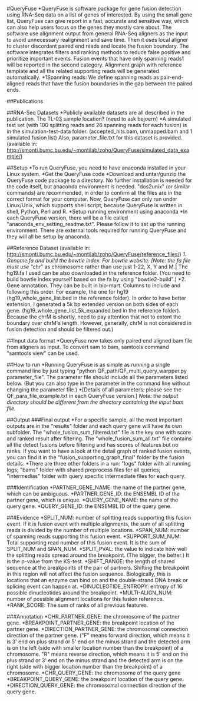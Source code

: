 #QueryFuse
*QueryFuse is software package for gene fusion detection using RNA-Seq data on a list of genes of interested. By using the small gene list, QueryFuse can give report in a fast, accurate and sensitive way, which can also help users focus on the genes they mostly care about. The software use alignment output from general RNA-Seq aligners as the input to avoid unnecessary realignment and save time. Then it uses local aligner to cluster discordant paired end reads and locate the fusion boundary. The software integrates filters and ranking methods to reduce false positive and prioritize important events. Fusion events that have only spanning reads1 will be reported in the second category. Alignment graph with reference template and all the related supporting reads will be generated automatically.
*1Spanning reads: We define spanning reads as pair-end-aligned reads that have the fusion boundaries in the gap between the paired ends.


##Publications


##RNA-Seq Datasets
*Publicly available datasets are all described in the publication. The TL-03 sample location? (need to ask bejoern)
*A simulated test set (with 100 splitting reads and 26 spanning reads for each fusion) is in the simulation-test-data folder. (accepted_hits.bam, unmapped.bam and 1 simulated fusion list) Also, parameter_file.txt for this dataset is provided.(available in: http://smonti.bumc.bu.edu/~montilab/zoho/QueryFuse/simulated_data_example/)



##Setup
*To run QueryFuse, you need to have anaconda installed in your Linux system.
*Get the QueryFuse code
*Download and untar/gunzip the QueryFuse code package to a directory. No further installation is needed for the code itself, but anaconda environment is needed. "dos2unix" (or similar commands) are recommended, in order to confirm all the files are in the correct format for your computer. Now, QueryFuse can only run under Linux/Unix, which supports shell script, because QueryFuse is written in shell, Python, Perl and R.
*Setup running environment using anaconda
*In each QueryFuse version, there will be a file called "anaconda_env_setting_readme.txt". Please follow it to set up the running environment. There are external tools required for running QueryFuse and they will all be setup by anaconda.



##Reference Dataset (available in: http://smonti.bumc.bu.edu/~montilab/zoho/QueryFuse/reference_files/)
*1.	Genome.fa and build the bowtie index. For bowtie website. [Note: the fa file must use "chr*" as chromosome rather than use just 1-22, X, Y and M.] The hg19.fa I used can be also downloaded in the reference folder. (You need to build bowtie index yourself based on the fa by using "bowtie2-build".)
*2.	Gene annotation. They can be built in bio-mart. Columns to include and following this order. For example, the one for hg19 (hg19_whole_gene_list.bed in the reference folder). In order to have better extension, I generated a 5k bp extended version on both sides of each gene. (hg19_whole_gene_list_5k_expanded.bed in the reference folder). Because the chrM is shortly, need to pay attention that not to extent the boundary over chrM's length. However, generally, chrM is not considered in fusion detection and should be filtered out.)



##Input data format
*QueryFuse now takes only paired end aligned bam file from aligners as input. To convert sam to bam, samtools command "samtools view" can be used.



##How to run
*Running QueryFuse is as simple as running a single command line by just typing "python QF_path/QF_multi_query_warpper.py parameter_file". The parameter file should include all the parameters listed below. (But you can also type in the parameter in the command line without changing the parameter file.)
*[Details of all parameters: please see the QF_para_file_example.txt in each QueryFuse version.]
*Note: the output directory should be different from the directory containing the input bam file.*



##Output
###Final output
*For a specific sample, all the most important outputs are in the "results" folder and each query gene will have its own subfolder. The "whole_fusion_sum_filtered.txt" file is the key one with score and ranked result after filtering. The "whole_fusion_sum_all.txt" file contains all the detect fusions before filtering and has scores of features but no ranks. If you want to have a look at the detail graph of ranked fusion events, you can find it in the "fusion_supporting_graph_final" folder by the fusion details.
*There are three other folders in a run: "logs" folder with all running logs; "bams" folder with shared preprocess files for all queries; "intermedias" folder with query specific intermediate files for each query. 


###Identification
*PARTNER_GENE_NAME: the name of the partner gene, which can be ambiguous.
*PARTNER_GENE_ID: the ENSEMBL ID of the partner gene, which is unique.
*QUERY_GENE_NAME: the name of the query gene.
*QUERY_GENE_ID: the ENSEMBL ID of the query gene.

###Evidence 
*SPLIT_NUM: number of splitting reads supporting this fusion event. If it is fusion event with multiple alignments, the sum of all splitting reads is divided by the number of multiple locations.
*SPAN_NUM: number of spanning reads supporting this fusion event.
*SUPPORT_SUM_NUM: Total supporting read number of this fusion event. It is the sum of SPLIT_NUM and SPAN_NUM.
*SPLIT_PVAL: the value to indicate how well the splitting reads spread around the breakpoint. (The bigger, the better.) It is the p-value from the KS-test.
*SHIFT_RANGE: the length of shared sequence at the breakpoints of the pair of partners. Shifting the breakpoint in this region will not affect the fusion sequence. Biologically, this is locations that an enzyme can bind on and the double-strand DNA break or splicing event can happen at.
*DINUCLEOTIDE_ENTROPY: entropy of 16 possible dinucleotides around the breakpoint.
*MULTI-ALIGN_NUM: number of possible alignment locations for this fusion reference.
*RANK_SCORE: The sum of ranks of all previous features.


###Annotation
*CHR_PARTNER_GENE: the chromosome of the partner gene.
*BREAKPOINT_PARTNER_GENE: the breakpoint location of the partner gene.
*DIRECTION_PARTNER_GENE: the chromosomal connection direction of the partner gene. ("F" means forward direction, which means it is 3' end on plus strand or 5' end on the minus strand and the detected arm is on the left (side with smaller location number than the breakpoint) of a chromosome. "R" means reverse direction, which means it is 5' end on the plus strand or 3' end on the minus strand and the detected arm is on the right (side with bigger location number than the breakpoint) of a chromosome.
*CHR_QUERY_GENE: the chromosome of the query gene
*BREAKPOINT_QUERY_GENE: the breakpoint location of the query gene.
*DIRECTION_QUERY_GENE: the chromosomal connection direction of the query gene.
